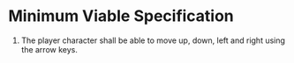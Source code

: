 # Minimum Viable Specification

1. The player character shall be able to move up, down, left and right using the arrow keys.

